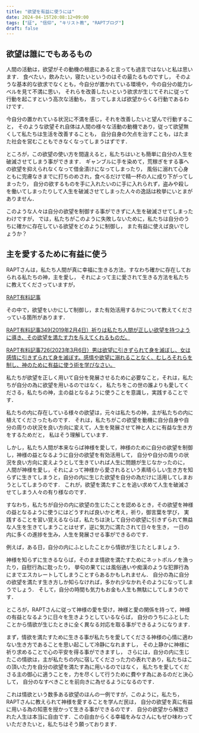 ```yaml
---
title: "欲望を有益に使うには"
date: 2024-04-15T20:08:12+09:00
tags: ["証", "信仰", "キリスト教", "RAPTブログ"]
draft: false
---
```


## 欲望は誰にでもあるもの
人間の活動は，欲望がその動機の根底にあると言っても過言ではないと私は思います．
食べたい，飲みたい，寝たいというのはその最たるものですし，
そのような基本的な欲求でなくとも，今自分が置かれている環境や，今の自分の能力レベルを見て不満に思い，
それらを改善したいという欲求が生じてそれに従って行動を起こすという高次な活動も，
言ってしまえば欲望からくる行動であるわけです．

今自分の置かれている状況に不満を感じ，それを改善したいと望んで行動すること，
そのような欲望それ自体は人間の様々な活動の動機であり，従って欲望無くして私たちは生活を改善することも，
自分自身の欠点を治すことも，はたまた社会を営むこともできなくなってしまうはずです．

ところが，この欲望の使い方を間違えると，私たちはいとも簡単に自分の人生を破滅させてしまう事ができます．
ギャンブルに手を染めて，荒稼ぎをする事への欲望を抑えられなくなって借金漬けになってしまったり，
風俗に溺れて心身ともに完膚なきまでに打ちのめされ，食べるだけで精一杯の人に成り下がってしまったり，
自分の欲するものを手に入れたいのに手に入れられず，盗みや殺しを働いてしまったりして人生を破滅させてしまった人々の逸話は枚挙にいとまがありません．

このような人々は自分の欲望を制御する事ができずに人生を破滅させてしまったわけですが，
では，私たちがこのように失敗しないために，私たちは自分のうちに確かに存在している欲望をどのように制御し，
また有益に使えば良いでしょうか？

## 主を愛するために有益に使う
RAPTさんは，私たち人間が真に幸福に生きる方法，すなわち確かに存在しておられる私たちの神，主を愛し，
それによって主に愛されて生きる方法を私たちに教えてくださっていますが，

[RAPT有料記事](https://rapt-neo.com/?page_id=30947)

その中で，欲望をいかにして制御し，また有効活用するかについて教えてくださっている箇所があります．

[RAPT有料記事349(2019年2月4日）祈りは私たち人間が正しい欲望を持つように導き、その欲望を満たす力を与えてくれるものだ。](https://rapt-neo.com/?p=50299)

[RAPT有料記事726(2023年3月6日）男は欲望に引きずられて身を滅ぼし、女は感情に引きずられて身を滅ぼす。感情や欲望に溺れることなく、むしろそれらを制し、神のために有益に使う術を学びなさい。](https://rapt-neo.com/?p=58041)

私たちが欲望を正しく用いて自分を発展させるために必要なこと，それは，私たちが自分の為に欲望を用いるのではなく，
私たちをこの世の誰よりも愛してくださる，私たちの神，主の益となるように使うことを意識し，実践することです．

私たちの内に存在している様々の欲望は，元々は私たちの神，主が私たちの内に植えてくださったものです．
それは，私たちがこの欲望を動機に自分自身や自分の周りの状況を良い方向に変えて，人生を発展させて神と人とに有益な生き方をするためだと，
私はそう理解しています．

しかし，私たち人間が本来ならば神様を愛して，神様のために自分の欲望を制御し，神様の益となるように自分の欲望を有効活用して，
自分や自分の周りの状況を良い方向に変えようとして生きていれば人生に問題が生じなかったのに，
人間が神様を愛し，それによって神様から愛されるという素晴らしい生き方を知らずに生きてしまうと，自分の内に生じた欲望を自分の為だけに活用してしまおうとしてしまうのです．
これが，欲望を満たすことを追い求めて人生を破滅させてしまう人々の有り様なのです．

すなわち，私たちが自分の内に欲望の生じたことを認めるとき，その欲望を神様の益となるように使うにはどうすれば良いかと考え，祈り，御言葉を学び，
実践することを習い覚えるならば，私たちは決して自分の欲望に引きずられて無益な人生を生きてしまうことはせず，逆に気力に満たされて日々を生き，
一日の内に多くの進捗を生み，人生を発展させる事ができるのです．

例えば，ある日，自分の内にふとしたことから情欲が生じたとしましょう．

神様を知らずに生きるならば，そのまま情欲を満たすためにネットポルノを漁ったり，自慰行為に耽ったり，
挙句の果てには風俗通いや痴漢のような犯罪行為にまでエスカレートしてしまうことすらあるかもしれません．
自分の為に自分の欲望を満たす生き方しか知らなければ，多かれ少なかれそのようになってしまうでしょう．
そして，自分の時間も気力もお金も人生も無駄にしてしまうのです．

ところが，RAPTさんに従って神様の愛を受け，神様と愛の関係を持って，神様の有益となるように日々を生きようとしているならば，
自分のうちにふとしたことから情欲が生じたときに全く異なる対応を取る事ができるようになります．

まず，情欲を満たすために生きる事が私たちを愛してくださる神様の心情に適わない生き方であることを思い起こして冷静になれますし，
その上静かに神様に祈り求めることで心の平安を得る事ができますし，
さらには，自分の内に生じたこの情欲は，主が私たちの内に宿してくださった力の表れであり，私たちはこの頂いた力を自分の欲望を満たす為に用いるのではなく，
私たちを愛してくださる主の御心に適うことを，力を尽くして行うために費やす為にあるのだと決心して，
自分のなすべきことを前向きに為せるようになるのです．

これは情欲という数多ある欲望のほんの一例ですが，このように，私たち，RAPTさんに教えられて神様を愛することを学んだ民は，
自分の欲望を真に有益に用いる為の知恵を授かって生きる事ができるのです．
自分の欲望から解放された人生は本当に自由です．この自由からくる幸福をみなさんにもぜひ味わっていただきたいと，私たちはそう願っております．